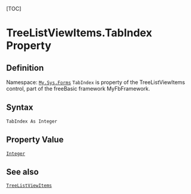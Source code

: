 [TOC]
# TreeListViewItems.TabIndex Property

## Definition
Namespace: [`My.Sys.Forms`](My.Sys.Forms.md)
`TabIndex` is property of the TreeListViewItems control, part of the freeBasic framework MyFbFramework.
## Syntax
```freeBasic
TabIndex As Integer
```
## Property Value
[`Integer`]("https://www.freebasic.net/wiki/KeyPgInteger")
## See also
[`TreeListViewItems`](TreeListViewItems.md)
